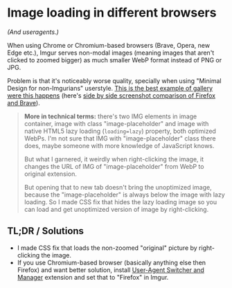 # Image loading in different browsers
*(And useragents.)*

When using Chrome or Chromium-based browsers (Brave, Opera, new Edge etc.), Imgur serves non-modal images (meaning images that aren't clicked to zoomed bigger) as much smaller WebP format instead of PNG or JPG.

Problem is that it's noticeably worse quality, specially when using "Minimal Design for non-Imgurians" userstyle. [This is the best example of gallery were this happens](https://imgur.com/gallery/ku9zlNu) (here's [side by side screenshot comparison of Firefox and Brave](../../../raw/master/quality_example.jpg)).

> **More in technical terms:** there's two IMG elements in image container, image with class "image-placeholder" and image with native HTML5 lazy loading (`loading=lazy`) property, both optimized WebPs. I'm not sure that IMG with "image-placeholder" class there does, maybe someone with more knowledge of JavaScript knows.
> 
> But what I garnered, it weirdly when right-clicking the image, it changes the URL of IMG of "image-placeholder" from WebP to original extension.
> 
> But opening that to new tab doesn't bring the unoptimized image, because the "image-placeholder" is always below the image with lazy loading. So I made CSS fix that hides the lazy loading image so you can load and get unoptimized version of image by right-clicking.

## TL;DR / Solutions

- I made CSS fix that loads the non-zoomed "original" picture by right-clicking the image.
- If you use Chromium-based browser (basically anything else then Firefox) and want better solution, install [User-Agent Switcher and Manager](https://chrome.google.com/webstore/detail/user-agent-switcher-and-m/bhchdcejhohfmigjafbampogmaanbfkg) extension and set that to "Firefox" in Imgur.